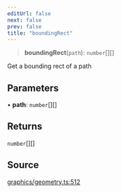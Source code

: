 ```yaml
---
editUrl: false
next: false
prev: false
title: "boundingRect"
---
```


> **boundingRect**(`path`): `number`[][]

Get a bounding rect of a path

## Parameters

• **path**: `number`[][]

## Returns

`number`[][]

## Source

[graphics/geometry.ts:512](https://github.com/dakhetov/dgmjs/blob/main/packages/core/src/graphics/geometry.ts#L512)
